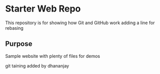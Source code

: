 # Starter Web Repo

This repository is for showing how Git and GitHub work
adding a line for rebasing
## Purpose

Sample website with plenty of files for demos

git taining added by dhananjay
